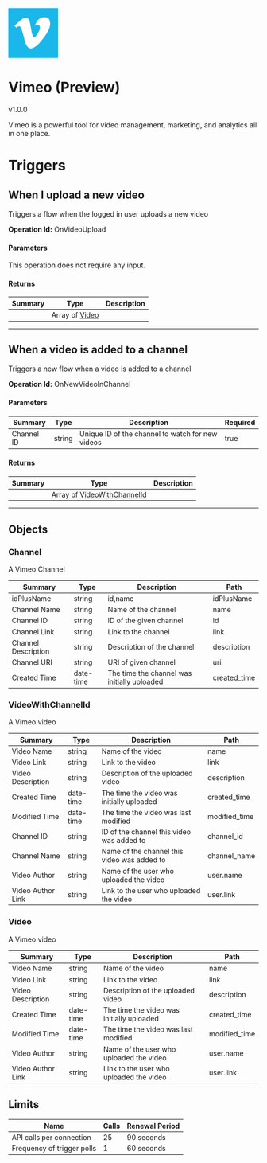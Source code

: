 <img src="icon.png" alt="Icon" data-linktype="relative-path" height="100" width="100">

# Vimeo (Preview)

v1.0.0

Vimeo is a powerful tool for video management, marketing, and analytics all in one place.


# Triggers

## When I upload a new video
Triggers a flow when the logged in user uploads a new video

**Operation Id:** OnVideoUpload

#### Parameters
This operation does not require any input.

#### Returns
| Summary | Type | Description |
|---------|------|-------------|
|  | Array of [Video](#video) |  |

___

## When a video is added to a channel
Triggers a new flow when a video is added to a channel

**Operation Id:** OnNewVideoInChannel

#### Parameters
| Summary | Type | Description | Required |
|---------|------|-------------|----------|
| Channel ID | string | Unique ID of the channel to watch for new videos | true |

#### Returns
| Summary | Type | Description |
|---------|------|-------------|
|  | Array of [VideoWithChannelId](#videowithchannelid) |  |

___


## Objects

### Channel
A Vimeo Channel

| Summary | Type | Description | Path |
|---------|------|-------------|------|
| idPlusName | string | id,name | idPlusName |
| Channel Name | string | Name of the channel | name |
| Channel ID | string | ID of the given channel | id |
| Channel Link | string | Link to the channel | link |
| Channel Description | string | Description of the channel | description |
| Channel URI | string | URI of given channel | uri |
| Created Time | date-time | The time the channel was initially uploaded | created_time |

### VideoWithChannelId
A Vimeo video

| Summary | Type | Description | Path |
|---------|------|-------------|------|
| Video Name | string | Name of the video | name |
| Video Link | string | Link to the video | link |
| Video Description | string | Description of the uploaded video | description |
| Created Time | date-time | The time the video was initially uploaded | created_time |
| Modified Time | date-time | The time the video was last modified | modified_time |
| Channel ID | string | ID of the channel this video was added to | channel_id |
| Channel Name | string | Name of the channel this video was added to | channel_name |
| Video Author | string | Name of the user who uploaded the video | user.name |
| Video Author Link | string | Link to the user who uploaded the video | user.link |

### Video
A Vimeo video

| Summary | Type | Description | Path |
|---------|------|-------------|------|
| Video Name | string | Name of the video | name |
| Video Link | string | Link to the video | link |
| Video Description | string | Description of the uploaded video | description |
| Created Time | date-time | The time the video was initially uploaded | created_time |
| Modified Time | date-time | The time the video was last modified | modified_time |
| Video Author | string | Name of the user who uploaded the video | user.name |
| Video Author Link | string | Link to the user who uploaded the video | user.link |

## Limits
| Name | Calls | Renewal Period |
|------|-------|----------------|
| API calls per connection | 25 | 90 seconds |
| Frequency of trigger polls | 1 | 60 seconds |

